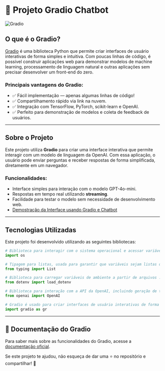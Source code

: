 # 📢 Projeto Gradio Chatbot
![Gradio](https://pypi-camo.freetls.fastly.net/a95ef5913dc4cc84d2155ff690a0fa0d4c33d7e2/68747470733a2f2f7261772e67697468756275736572636f6e74656e742e636f6d2f67726164696f2d6170702f67726164696f2f6d61696e2f726561646d655f66696c65732f67726164696f2e737667)

## O que é o Gradio?
[Gradio](https://www.gradio.app/) é uma biblioteca Python que permite criar interfaces de usuário interativas de forma simples e intuitiva. Com poucas linhas de código, é possível construir aplicações web para demonstrar modelos de machine learning, processamento de linguagem natural e outras aplicações sem precisar desenvolver um front-end do zero.

### Principais vantagens do Gradio:
- ✅ Fácil implementação — apenas algumas linhas de código!
- ✅ Compartilhamento rápido via link na nuvem.
- ✅ Integração com TensorFlow, PyTorch, scikit-learn e OpenAI.
- ✅ Perfeito para demonstração de modelos e coleta de feedback de usuários.

---

## Sobre o Projeto
Este projeto utiliza **Gradio** para criar uma interface interativa que permite interagir com um modelo de linguagem da OpenAI. Com essa aplicação, o usuário pode enviar perguntas e receber respostas de forma simplificada, diretamente em um navegador.

### Funcionalidades:
- Interface simples para interação com o modelo GPT-4o-mini.
- Respostas em tempo real utilizando **streaming**.
- Facilidade para testar o modelo sem necessidade de desenvolvimento web.
- [Demostração da Interface usando Gradio e Chatbot](https://huggingface.co/spaces/Bruxteclas/Interface_interativa_usando_Gradio)
---

## Tecnologias Utilizadas
Este projeto foi desenvolvido utilizando as seguintes bibliotecas:

```python
# Biblioteca para interagir com o sistema operacional e acessar variáveis de ambiente
import os

# Tipagem para listas, usada para garantir que variáveis sejam listas de tipos específicos
from typing import List

# Biblioteca para carregar variáveis de ambiente a partir de arquivos .env
from dotenv import load_dotenv

# Biblioteca para interação com a API da OpenAI, incluindo geração de textos com GPT
from openai import OpenAI

# Gradio é usado para criar interfaces de usuário interativas de forma simples e rápida
import gradio as gr
```

---


## 📌 Documentação do Gradio
Para saber mais sobre as funcionalidades do Gradio, acesse a [documentação oficial](https://www.gradio.app/).


Se este projeto te ajudou, não esqueça de dar uma ⭐ no repositório e compartilhar! 🚀

